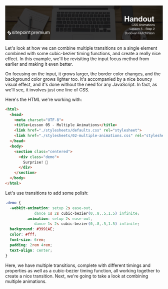 ![](CSS_Animations_handouts/headings/5.2.png)

Let's look at how we can combine multiple transitions on a single element combined with some cubic-bezier timing functions, and create a really nice effect. In this example, we'll be revisiting the input focus method from earlier and making it even better.

On focusing on the input, it grows larger, the border color changes, and the background color grows lighter too. It's accompanied by a nice bouncy visual effect, and it's done without the need for any JavaScript. In fact, as we'll see, it involves just one line of CSS.

Here's the HTML we're working with:

```html
<html>
  <head>
    <meta charset="UTF-8">
    <title>Lesson 05 - Multiple Animations</title>
    <link href="./stylesheets/defaults.css" rel="stylesheet">
    <link href="./stylesheets/02-multiple-animations.css" rel="stylesheet">
  </head>
  <body>
    <section class="centered">
      <div class="demo">
        Surprise! 🎉
      </div>
    </section>
  </body>
</html>
```

Let's use transitions to add some polish:

```css
.demo {
  -webkit-animation: setup 2s ease-out,
             dance 1s 2s cubic-bezier(0,.8,.5,1.5) infinite;
          animation: setup 2s ease-out,
             dance 1s 2s cubic-bezier(0,.8,.5,1.5) infinite;
  background: #3991AE;
  color: #fff;
  font-size: 6rem;
  padding: 2rem 4rem;
  text-align: center;
}
```

Here, we have multiple transitions, complete with different timings and properties as well as a cubic-bezier timing function, all working together to create a nice transition. Next, we're going to take a look at combining multiple animations.

